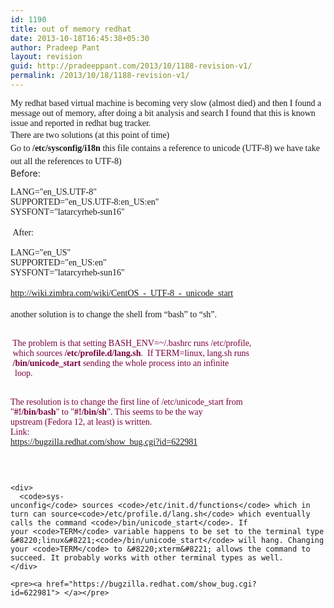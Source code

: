 ```yaml
---
id: 1190
title: out of memory redhat
date: 2013-10-18T16:45:38+05:30
author: Pradeep Pant
layout: revision
guid: http://pradeeppant.com/2013/10/1188-revision-v1/
permalink: /2013/10/18/1188-revision-v1/
---
```

<div>
  <span style="font-family: Verdana;">My redhat based virtual machine is becoming very slow (almost died) and then I found a message out of memory, after doing a bit analysis and search I found that this is known issue and reported in redhat bug tracker.</span>
</div>

<div>
</div>

<div>
  <span style="font-family: Verdana; line-height: 1.5;">There are two solutions (at this point of time)</span>
</div>

<div>
  <span style="font-family: Verdana; line-height: 1.5;">Go to </span><b style="font-family: Verdana; line-height: 1.5;">/etc/sysconfig/i18n</b><span style="font-family: Verdana;"><span style="line-height: 1.5;"> this file contains a reference to unicode (UTF-8) we have take out all the </span>references<span style="line-height: 1.5;"> to UTF-8)</span></span>
</div>

<div>
  Before:
</div>

<div>
  <div>
    <pre><span style="font-family: Verdana;">LANG="en_US.UTF-8"
SUPPORTED="en_US.UTF-8:en_US:en"
SYSFONT="latarcyrheb-sun16"
</span></pre>
  </div>
  
  <div>
    <span style="font-family: Verdana; line-height: 1.5;"> After:</span>
  </div>
  
  <div>
    <pre><span style="font-family: Verdana;">LANG="en_US" 
SUPPORTED="en_US:en" 
SYSFONT="latarcyrheb-sun16" 
</span></pre>
  </div>
  
  <div>
    <a style="line-height: 1.5;" href="http://wiki.zimbra.com/wiki/CentOS_-_UTF-8_-_unicode_start"><span style="font-family: Verdana;">http://wiki.zimbra.com/wiki/CentOS_-_UTF-8_-_unicode_start</span></a>
  </div>
  
  <div>
    <span style="font-family: Verdana;"> </span>
  </div>
  
  <div>
    <span style="font-family: Verdana;">another solution is to change the shell from &#8220;bash&#8221; to &#8220;sh&#8221;. </span>
  </div>
  
  <div>
    <span style="font-family: Verdana;"> </span>
  </div>
  
  <div>
    <pre><span style="color: #7b003d; font-family: Verdana;"> The problem is that setting BASH_ENV=~/.bashrc runs /etc/profile,
 which sources <b>/etc/profile.d/lang.sh</b>.  If TERM=linux, lang.sh runs
 <b>/bin/unicode_start</b> sending the whole process into an infinite
  loop.

 The resolution is to change the first line of /etc/unicode_start
 from "<b>#!/bin/bash</b>" to "<b>#!/bin/sh</b>".  This seems to be the way
 upstream (Fedora 12, at least) is written.</span>
<span style="color: #7b003d; font-family: Verdana;">Link: </span><a href="https://bugzilla.redhat.com/show_bug.cgi?id=622981">https://bugzilla.redhat.com/show_bug.cgi?id=622981

</a></pre>
    
    <div>
      <code>sys-unconfig</code> sources <code>/etc/init.d/functions</code> which in turn can source<code>/etc/profile.d/lang.sh</code> which eventually calls the command <code>/bin/unicode_start</code>. If your <code>TERM</code> variable happens to be set to the terminal type &#8220;linux&#8221;<code>/bin/unicode_start</code> will hang. Changing your <code>TERM</code> to &#8220;xterm&#8221; allows the command to succeed. It probably works with other terminal types as well.
    </div>
    
    <pre><a href="https://bugzilla.redhat.com/show_bug.cgi?id=622981"> </a></pre>
  </div>
</div>